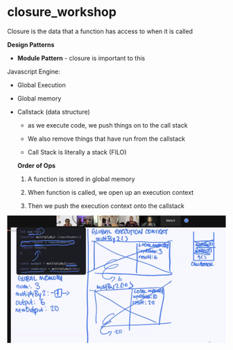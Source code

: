 # closure_workshop

Closure is the data that a function has access to when it is called

**Design Patterns**

- **Module Pattern** - closure is important to this

Javascript Engine:

- Global Execution

- Global memory

- Callstack (data structure)

  - as we execute code, we push things on to the call stack

  - We also remove things that have run from the callstack

  - Call Stack is literally a stack (FILO)


  **Order of Ops**

  1. A function is stored in global memory

  2. When function is called, we open up an execution context

  3. Then we push the execution context onto the callstack

![Execution Context](exec_context.png)

